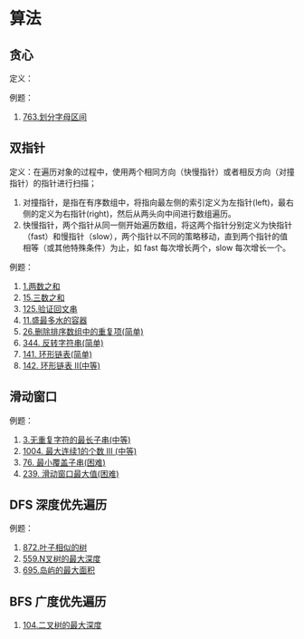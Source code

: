 # 算法

## 贪心

定义：

例题：

1. [763.划分字母区间](https://leetcode-cn.com/problems/partition-labels/)

## 双指针

定义：在遍历对象的过程中，使用两个相同方向（快慢指针）或者相反方向（对撞指针）的指针进行扫描；

1. 对撞指针，是指在有序数组中，将指向最左侧的索引定义为左指针(left)，最右侧的定义为右指针(right)，然后从两头向中间进行数组遍历。
2. 快慢指针，两个指针从同一侧开始遍历数组，将这两个指针分别定义为快指针（fast）和慢指针（slow），两个指针以不同的策略移动，直到两个指针的值相等（或其他特殊条件）为止，如 fast 每次增长两个，slow 每次增长一个。

例题：

1. [1.两数之和](https://leetcode-cn.com/problems/two-sum/)
2. [15.三数之和](https://leetcode-cn.com/problems/3sum/)
3. [125.验证回文串](https://leetcode-cn.com/problems/valid-palindrome/)
4. [11.盛最多水的容器](https://leetcode-cn.com/problems/container-with-most-water/)
5. [26.删除排序数组中的重复项(简单)](https://leetcode-cn.com/problems/remove-duplicates-from-sorted-array/)
6. [344. 反转字符串(简单)](https://leetcode-cn.com/problems/reverse-string/submissions/)
7. [141. 环形链表(简单)](https://leetcode-cn.com/problems/linked-list-cycle/)
8. [142. 环形链表 II(中等)](https://leetcode-cn.com/problems/linked-list-cycle-ii/)

## 滑动窗口

例题：
1. [3.无重复字符的最长子串(中等)](https://leetcode-cn.com/problems/longest-substring-without-repeating-characters/)
2. [1004. 最大连续1的个数 III (中等)](https://leetcode-cn.com/problems/max-consecutive-ones-iii/)
3. [76. 最小覆盖子串(困难)](https://leetcode-cn.com/problems/minimum-window-substring/)
4. [239. 滑动窗口最大值(困难)](https://leetcode-cn.com/problems/sliding-window-maximum/)

## DFS 深度优先遍历

例题：

1. [872.叶子相似的树](https://leetcode-cn.com/problems/leaf-similar-trees/)
2. [559.N叉树的最大深度](https://leetcode-cn.com/problems/maximum-depth-of-n-ary-tree/)
3. [695.岛屿的最大面积](https://leetcode-cn.com/problems/max-area-of-island/)

## BFS 广度优先遍历

1. [104.二叉树的最大深度](https://leetcode-cn.com/problems/maximum-depth-of-binary-tree/)
